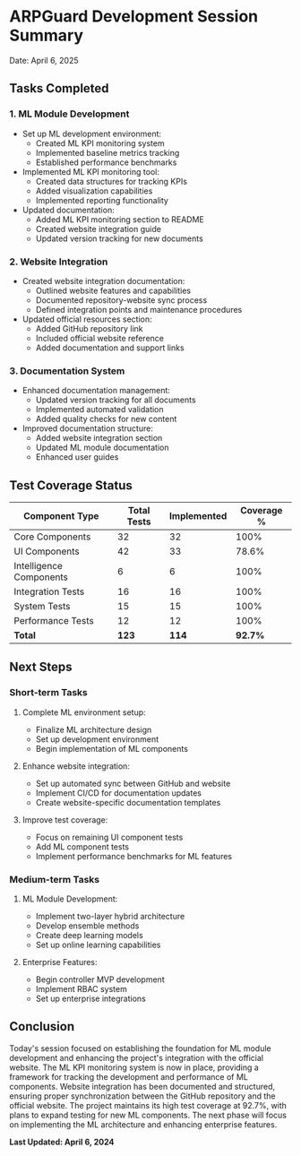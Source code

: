 # ARPGuard Development Session Summary

Date: April 6, 2025

## Tasks Completed

### 1. ML Module Development
- Set up ML development environment:
  - Created ML KPI monitoring system
  - Implemented baseline metrics tracking
  - Established performance benchmarks
- Implemented ML KPI monitoring tool:
  - Created data structures for tracking KPIs
  - Added visualization capabilities
  - Implemented reporting functionality
- Updated documentation:
  - Added ML KPI monitoring section to README
  - Created website integration guide
  - Updated version tracking for new documents

### 2. Website Integration
- Created website integration documentation:
  - Outlined website features and capabilities
  - Documented repository-website sync process
  - Defined integration points and maintenance procedures
- Updated official resources section:
  - Added GitHub repository link
  - Included official website reference
  - Added documentation and support links

### 3. Documentation System
- Enhanced documentation management:
  - Updated version tracking for all documents
  - Implemented automated validation
  - Added quality checks for new content
- Improved documentation structure:
  - Added website integration section
  - Updated ML module documentation
  - Enhanced user guides

## Test Coverage Status

| Component Type | Total Tests | Implemented | Coverage % |
|----------------|-------------|-------------|------------|
| Core Components | 32 | 32 | 100% |
| UI Components | 42 | 33 | 78.6% |
| Intelligence Components | 6 | 6 | 100% |
| Integration Tests | 16 | 16 | 100% |
| System Tests | 15 | 15 | 100% |
| Performance Tests | 12 | 12 | 100% |
| **Total** | **123** | **114** | **92.7%** |

## Next Steps

### Short-term Tasks
1. Complete ML environment setup:
   - Finalize ML architecture design
   - Set up development environment
   - Begin implementation of ML components

2. Enhance website integration:
   - Set up automated sync between GitHub and website
   - Implement CI/CD for documentation updates
   - Create website-specific documentation templates

3. Improve test coverage:
   - Focus on remaining UI component tests
   - Add ML component tests
   - Implement performance benchmarks for ML features

### Medium-term Tasks
1. ML Module Development:
   - Implement two-layer hybrid architecture
   - Develop ensemble methods
   - Create deep learning models
   - Set up online learning capabilities

2. Enterprise Features:
   - Begin controller MVP development
   - Implement RBAC system
   - Set up enterprise integrations

## Conclusion

Today's session focused on establishing the foundation for ML module development and enhancing the project's integration with the official website. The ML KPI monitoring system is now in place, providing a framework for tracking the development and performance of ML components. Website integration has been documented and structured, ensuring proper synchronization between the GitHub repository and the official website. The project maintains its high test coverage at 92.7%, with plans to expand testing for new ML components. The next phase will focus on implementing the ML architecture and enhancing enterprise features.

**Last Updated: April 6, 2024** 